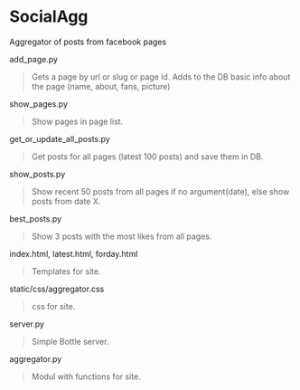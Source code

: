 # SocialAgg
Aggregator of posts from facebook pages

add_page.py

>Gets a page by url or slug or page id. Adds to the DB basic info about the page (name, about, fans, picture)

show_pages.py

>Show pages in page list.

get_or_update_all_posts.py

>Get posts for all pages (latest 100 posts) and save them in DB.

show_posts.py

>Show recent 50 posts from all pages if no argument(date), else show posts from date X.

best_posts.py

>Show 3 posts with the most likes from all pages. 

index.html, latest.html, forday.html

>Templates for site.

static/css/aggregator.css

>css for site.

server.py

>Simple Bottle server.

aggregator.py

>Modul with functions for site.
